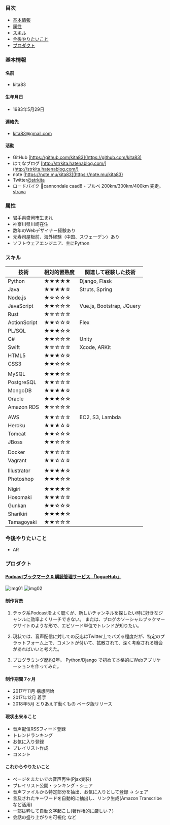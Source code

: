 ### 目次
- [基本情報](#基本情報)
- [属性](#属性)
- [スキル](#スキル)
- [今後やりたいこと](#今後やりたいこと)
- [プロダクト](#プロダクト)

<a name="基本情報"></a>
### 基本情報  
#### 名前
- kita83
#### 生年月日
- 1983年5月29日
#### 連絡先
- kita83@gmail.com  
#### 活動
- GitHub [https://github.com/kita83](https://github.com/kita83)  
- はてなブログ [http://strkita.hatenablog.com/](http://strkita.hatenablog.com/)  
- note [https://note.mu/kita83](https://note.mu/kita83)
- Twitter[@strkita](https://twitter.com/strkita)  
- ロードバイク &#x1f6b4;cannondale caad8 - ブルベ 200km/300km/400km 完走。 [strava](https://www.strava.com/athletes/kita83)  
  
<a name="属性"></a>
### 属性
- 岩手県盛岡市生まれ
- 神奈川県川崎在住
- 数年のWebデザイナー経験あり
- 元寿司屋板前、海外経験（中国、スウェーデン）あり
- ソフトウェアエンジニア、主にPython
　　
<a name="スキル"></a>
### スキル
| 技術       | 相対的習熟度 | 関連して経験した技術             |
|--------------|-------|---------------------------|
| Python       | ★★★★★ | Django, Flask             |
| Java         | ★★★★☆ | Struts, Spring            |
| Node.js      | ★☆☆☆☆ |                           |
| JavaScript   | ★★☆☆☆ | Vue.js, Bootstrap, JQuery |
| Rust         | ★☆☆☆☆ |                           |
| ActionScript | ★★☆☆☆ | Flex                      |
| PL/SQL       | ★★★☆☆ |                           |
| C#           | ★★☆☆☆ | Unity                     |
| Swift        | ★☆☆☆☆ | Xcode, ARKit              |
| HTML5        | ★★★☆☆ |                           |
| CSS3         | ★★☆☆☆ |                           |
|              |       |                           |
| MySQL        | ★★★☆☆ |                           |
| PostgreSQL   | ★★☆☆☆ |                           |
| MongoDB      | ★★★★☆ |                           |
| Oracle       | ★★★☆☆ |                           |
| Amazon RDS   | ★☆☆☆☆ |                           |
|              |       |                           |
| AWS          | ★★☆☆☆ | EC2, S3, Lambda           |
| Heroku       | ★★★☆☆ |                           |
| Tomcat       | ★★☆☆☆ |                           |
| JBoss        | ★★☆☆☆ |                           |
|              |       |                           |
| Docker       | ★★☆☆☆ |                           |
| Vagrant      | ★★☆☆☆ |                           |
|              |       |                           |
| Illustrator  | ★★★★☆ |                           |
| Photoshop    | ★★★☆☆ |                           |
|              |       |                           |
| Nigiri    | ★★★★☆ |                           |
| Hosomaki    | ★★★☆☆ |                           |
| Gunkan    | ★★☆☆☆ |                           |
| Sharikiri    | ★★★★☆ |                           |
| Tamagoyaki    | ★★☆☆☆ |                           |

<a name="今後やりたいこと"></a>
### 今後やりたいこと
- AR

<a name="プロダクト"></a>
### プロダクト
#### [Podcastブックマーク & 購読管理サービス 「logueHub」](https://loguehub.herokuapp.com/)
  
![img01](https://raw.github.com/kita83/kita83.github.io/images/2018-05-12_233641.png)
![img02](https://raw.github.com/kita83/kita83.github.io/images/2018-05-19_172621.png)

#### 制作背景
1. テック系Podcastをよく聴くが、新しいチャンネルを探したい時に好きなジャンルに効率よくリーチできない。
または、ブログのソーシャルブックマークサイトのような形で、エピソード単位でトレンドが知りたい。  
  
2. 現状では、音声配信に対しての反応はTwitter上でバズる程度だが、特定のプラットフォーム上で、コメントが付いて、拡散されて、深く考察される機会があればいいと考えた。  
3. プログラミング歴約2年。 Python/Django で初めて本格的にWebアプリケーションを作ってみた。

#### 制作期間 7ヶ月
- 2017年11月 構想開始
- 2017年12月 着手
- 2018年5月 とりあえず動くもの ベータ版リリース  
  
#### 現状出来ること
- 音声配信RSSフィード登録
- トレンドランキング
- お気に入り登録
- プレイリスト作成
- コメント

#### これからやりたいこと
- ページをまたいでの音声再生(Pjax実装)
- プレイリスト公開・ランキング・シェア
- 音声ファイルから特定部分を抽出、お気に入りとして登録 → シェア
- 言及されたキーワードを自動的に抽出し、リンク生成(Amazon Transcribeなど活用)
- 一部抜粋して自動文字起こし(著作権的に厳しい？)
- 会話の盛り上がりを可視化
など  
